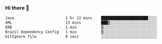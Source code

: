 ### Hi there 👋

<!--START_SECTION:waka-->

```txt
Java                       1 hr 22 mins    █████████████████████░░░░   83.39 %
XML                        13 mins         ███▒░░░░░░░░░░░░░░░░░░░░░   13.38 %
ERB                        1 min           ▒░░░░░░░░░░░░░░░░░░░░░░░░   01.57 %
Brazil Dependency Config   1 min           ▒░░░░░░░░░░░░░░░░░░░░░░░░   01.39 %
GitIgnore file             0 secs          ░░░░░░░░░░░░░░░░░░░░░░░░░   00.21 %
```

<!--END_SECTION:waka-->

<!--
**jerry-shao/jerry-shao** is a ✨ _special_ ✨ repository because its `README.md` (this file) appears on your GitHub profile.

Here are some ideas to get you started:

- 🔭 I’m currently working on ...
- 🌱 I’m currently learning ...
- 👯 I’m looking to collaborate on ...
- 🤔 I’m looking for help with ...
- 💬 Ask me about ...
- 📫 How to reach me: ...
- 😄 Pronouns: ...
- ⚡ Fun fact: ...
-->
